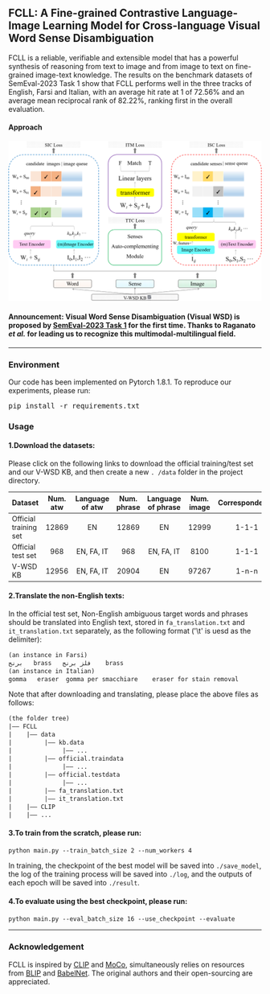 ## FCLL: A Fine-grained Contrastive Language-Image Learning Model for Cross-language Visual Word Sense Disambiguation
FCLL is a reliable, verifiable and extensible model that has a powerful synthesis of reasoning from text to image and from image to text on fine-grained image-text knowledge. The results on the benchmark datasets of SemEval-2023 Task 1 show that FCLL performs well in the three tracks of English, Farsi and Italian, with an average hit rate at 1 of 72.56% and an average mean reciprocal rank of 82.22%, ranking first in the overall evaluation.

#### Approach
![image](FCLL.jpg)

#### Announcement: Visual Word Sense Disambiguation (Visual WSD) is proposed by [SemEval-2023 Task 1](https://raganato.github.io/vwsd/) for the first time. Thanks to Raganato *et al.* for leading us to recognize this multimodal-multilingual field.

---

### Environment
Our code has been implemented on Pytorch 1.8.1. To reproduce our experiments, please run: <pre/>pip install -r requirements.txt</pre> 

### Usage
#### 1.Download the datasets: 
Please click on the following links to download the official training/test set and our V-WSD KB, and then create a new `. /data` folder in the project directory.

Dataset | Num. atw | Language of atw | Num. phrase | Language of phrase | Num. image | Correspondence | Size | Link
--- | :---: | :---: | :---: | :---: | :---: | :---: | :---: | :---:
Official training set | 12869 | EN | 12869 | EN | 12999 | 1-1-1 | 16.8GB | [Download](https://1drv.ms/u/s!AgvzREJAm7GyhEH4UfA4QFhhCM7E)
Official test set | 968 | EN, FA, IT | 968 | EN, FA, IT | 8100 | 1-1-1 | 10.4GB | [Download](https://1drv.ms/u/s!AgvzREJAm7GyhEBWWGyB5DkfT-fS)
V-WSD KB | 12956 | EN, FA, IT | 20904 | EN | 97267 | 1-n-n | 114GB | [Download]()

#### 2.Translate the non-English texts:
In the official test set, Non-English ambiguous target words and phrases should be translated into English text, stored in `fa_translation.txt` and `it_translation.txt` separately, as the following format ('\t' is uesd as the delimiter):

```
(an instance in Farsi)
برنج‎	brass	فلز برنج	brass
(an instance in Italian)
gomma	eraser	gomma per smacchiare	eraser for stain removal
```

Note that after downloading and translating, please place the above files as follows:<br>
```.
(the folder tree)
|—— FCLL
|    |—— data
|         |—— kb.data
|              |—— ...
|         |—— official.traindata
|              |—— ...
|         |—— official.testdata
|              |—— ...
|         |—— fa_translation.txt
|         |—— it_translation.txt
|    |—— CLIP
|    |—— ...
```

#### 3.To train from the scratch, please run:
```.
python main.py --train_batch_size 2 --num_workers 4
```
In training, the checkpoint of the best model will be saved into `./save_model`, the log of the training process will be saved into `./log`, and the outputs of each epoch will be saved into `./result`.

#### 4.To evaluate using the best checkpoint, please run:
```.
python main.py --eval_batch_size 16 --use_checkpoint --evaluate 
```
---

### Acknowledgement
FCLL is inspired by [CLIP](https://github.com/openai/CLIP) and [MoCo](https://github.com/facebookresearch/moco), simultaneously relies on resources from [BLIP](https://github.com/salesforce/BLIP) and [BabelNet](https://babelnet.org/). The original authors and their open-sourcing are appreciated.
